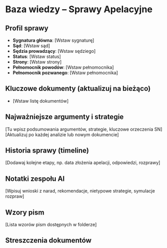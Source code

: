 # Baza wiedzy – Sprawy Apelacyjne

## Profil sprawy
- **Sygnatura główna**: [Wstaw sygnaturę]
- **Sąd**: [Wstaw sąd]
- **Sędzia prowadzący**: [Wstaw sędziego]
- **Status**: [Wstaw status]
- **Strony**: [Wstaw strony]
- **Pełnomocnik powodów**: [Wstaw pełnomocnika]
- **Pełnomocnik pozwanego**: [Wstaw pełnomocnika]

## Kluczowe dokumenty (aktualizuj na bieżąco)
- [Wstaw listę dokumentów]

## Najważniejsze argumenty i strategie
[Tu wpisz podsumowania argumentów, strategie, kluczowe orzeczenia SN]
[Aktualizuj po każdej analizie lub nowym dokumencie]

## Historia sprawy (timeline)
[Dodawaj kolejne etapy, np. data złożenia apelacji, odpowiedzi, rozprawy]

## Notatki zespołu AI
[Wpisuj wnioski z narad, rekomendacje, nietypowe strategie, symulacje rozpraw]

## Wzory pism
[Lista wzorów pism dostępnych w folderze]

## Streszczenia dokumentów
<!-- Tutaj będą automatycznie dodawane streszczenia przez GitHub Actions -->
